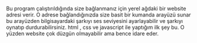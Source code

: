 Bu program çalıştırıldığında size bağlanmanız için yerel ağdaki bir website adresi verir. O adrese bağlandığınızda size basit bir kumanda arayüzü sunar bu arayüzden bilgisayardaki
şarkıyı ses seviyesini ayarlayabilir ve şarkıyı oynatıp durdurabilirsiniz. html , css ve javascript ile yaptığım ilk şey bu. O yüzden website çok düzgün olmayabilir ama 
bence idare eder.

